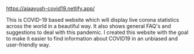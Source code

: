 https://ajaayush-covid19.netlify.app/


This is COVID-19 based website which will display live corona statistics across the world in a beautiful way. It also shows general FAQ's and suggestions to deal with this pandemic.
I created this website with the goal to make it easier to find information about COVID19 in an unbiased and user-friendly way.
